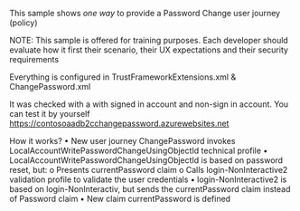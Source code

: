 This sample shows *one way* to provide a Password Change user journey (policy)

NOTE: This sample is offered for training purposes.  Each developer should evaluate how it first their scenario, their UX expectations and their security requirements

Everything is configured in TrustFrameworkExtensions.xml & ChangePassword.xml

It was checked with a with signed in account and non-sign in account. You can test it by yourself https://contosoaadb2cchangepassword.azurewebsites.net 

How it works?
•	New user journey ChangePassword invokes LocalAccountWritePasswordChangeUsingObjectId technical profile
•	LocalAccountWritePasswordChangeUsingObjectId is based on password reset, but:
o	Presents currentPassword claim
o	Calls login-NonInteractive2  validation profile to validate the user credentials 
•	login-NonInteractive2 is based on login-NonInteractiv, but sends the currentPassword claim instead of Password claim
•	New claim currentPassword is defined 


